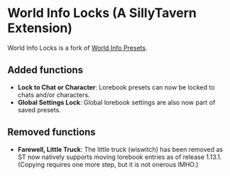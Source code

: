 # World Info Locks (A SillyTavern Extension)

World Info Locks is a fork of [World Info Presets](https://github.com/LenAnderson/SillyTavern-WorldInfoPresets/). 

## Added functions

- **Lock to Chat or Character**: Lorebook presets can now be locked to chats and/or characters. 
- **Global Settings Lock**: Global lorebook settings are also now part of saved presets. 

## Removed functions

- **Farewell, Little Truck**: The little truck (wiswitch) has been removed as ST now natively supports moving lorebook entries as of release 1.13.1. (Copying requires one more step, but it is not onerous IMHO.)
